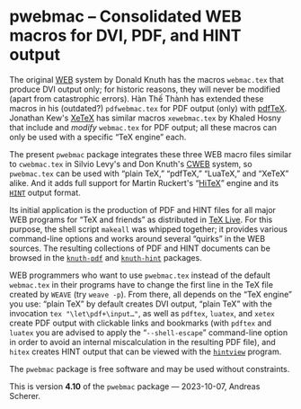 # pwebmac – Consolidated WEB macros for DVI, PDF, and HINT output

The original [WEB](https://ctan.org/pkg/web) system by Donald Knuth has the
macros `webmac.tex` that produce DVI output only; for historic reasons, they
will never be modified (apart from catastrophic errors).
Hàn Thế Thành has extended these macros in his (outdated?) `pdfwebmac.tex` for
PDF output (only) with [pdfTeX](https://ctan.org/pkg/pdftex).
Jonathan Kew's [XeTeX](https://ctan.org/pkg/xetex) has similar macros
`xewebmac.tex` by Khaled Hosny that include and _modify_ `webmac.tex` for PDF
output; all these macros can only be used with a specific “TeX engine” each.

The present `pwebmac` package integrates these three WEB macro files similar
to `cwebmac.tex` in Silvio Levy's and Don Knuth's
[CWEB](https://ctan.org/pkg/cweb) system, so `pwebmac.tex` can be used with
“plain TeX,” “pdfTeX,” “LuaTeX,” and “XeTeX” alike. And it adds full support
for Martin Ruckert's “[HiTeX](https://ctan.org/pkg/hitex)” engine and its
[`HINT`](https://hint.userweb.mwn.de/hint/format.html) output format.

Its initial application is the production of PDF and HINT files for all major
WEB programs for “TeX and friends” as distributed in
[TeX Live](https://www.tug.org/texlive).  For this purpose, the shell script
`makeall` was whipped together; it provides various command-line options and
works around several “quirks” in the WEB sources.  The resulting collections
of PDF and HINT documents can be browsed in the
[`knuth-pdf`](https://ctan.org/pkg/knuth-pdf) and
[`knuth-hint`](https://ctan.org/pkg/knuth-hint) packages.

WEB programmers who want to use `pwebmac.tex` instead of the default
`webmac.tex` in their programs have to change the first line in the TeX file
created by `WEAVE` (try `weave -p`).  From there, all depends on the “TeX
engine” you use: “plain TeX” by default creates DVI output, “plain TeX” with
the invocation `tex "\let\pdf+\input…"`, as well as `pdftex`, `luatex`, and
`xetex` create PDF output with clickable links and bookmarks (with `pdftex`
and `luatex` you are advised to apply the “`--shell-escape`” command-line
option in order to avoid an internal miscalculation in the resulting PDF
file), and `hitex` creates HINT output that can be viewed with the
[`hintview`](https://hint.userweb.mwn.de/hint/hintview.html) program.

The `pwebmac` package is free software and may be used without constraints.

This is version **4.10** of the `pwebmac` package — 2023-10-07, Andreas Scherer.

